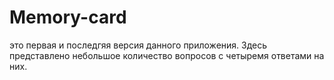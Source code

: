 # Memory-card
это первая и последгяя версия данного приложения.
Здесь представлено небольшое количество вопросов с четыремя ответами на них.
